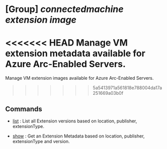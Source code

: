 # [Group] _connectedmachine extension image_

<<<<<<< HEAD
Manage VM extension metadata available for Azure Arc-Enabled Servers.
=======
Manage VM extension images available for Azure Arc-Enabled Servers.
>>>>>>> 5a5413971a561818e788004da17a251669a03b0f

## Commands

- [list](/Commands/connectedmachine/extension/image/_list.md)
: List all Extension versions based on location, publisher, extensionType.

- [show](/Commands/connectedmachine/extension/image/_show.md)
: Get an Extension Metadata based on location, publisher, extensionType and version.
